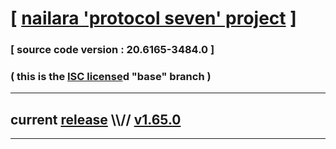 
# [ [nailara 'protocol seven' project](http://src.nailara.net/) ]

### [ source code version : 20.6165-3484.0 ]

### ( this is the [ISC license](license)d "base" branch )
---
## current [release](https://github.com/anotherlink/nailara/releases) \\\\// [v1.65.0](https://github.com/anotherlink/nailara/releases/tag/v1.65.0)
---
